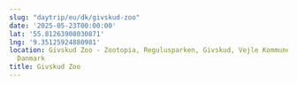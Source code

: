 ```yaml
---
slug: "daytrip/eu/dk/givskud-zoo"
date: '2025-05-23T00:00:00'
lat: '55.81263908030871'
lng: '9.35125924880981'
location: Givskud Zoo - Zootopia, Regulusparken, Givskud, Vejle Kommune, Region Syddanmark,
  Danmark
title: Givskud Zoo
---
```



